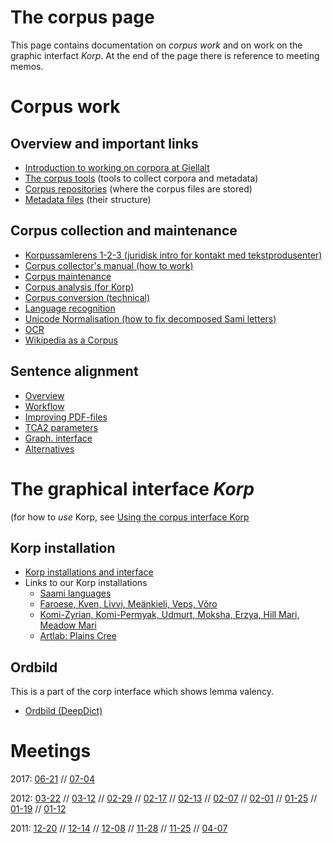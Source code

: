 The corpus page
===============

This page contains documentation on *corpus work* and on work on the graphic interfact *Korp*. At the end of the page there is reference to meeting memos.

# Corpus work

## Overview and important links

-   [Introduction to working on corpora at Giellalt](corpus_intro.html)
-   [The corpus tools](CorpusTools.html) (tools to collect corpora and metadata)
-   [Corpus repositories](corpus_repositories.html) (where the corpus files are stored)
-   [Metadata files](corpus_xsl_file.html) (their structure)


## Corpus collection and maintenance

-   [Korpussamlerens 1-2-3 (juridisk intro for kontakt med
    tekstprodusenter)](../infra/corpus_collectors_howto.html)
-   [Corpus collector's manual (how to work)](corpus_conversion.html)
-   [Corpus maintenance](corpus_maintenance.html)
-   [Corpus analysis (for Korp)](corpus_analysis_for_xserve.html)
-   [Corpus conversion (technical)](corpus_conversion_tech.html)
-   [Language recognition](langrec.html)
-   [Unicode Normalisation (how to fix decomposed Sami
    letters)](UnicodeNormalisation.html)
-   [OCR](../tools/ocr.html)
-   [Wikipedia as a Corpus](WikipediaAsCorpus.html)

## Sentence alignment

-   [Overview](../tools/tca2.html)
-   [Workflow](../tools/Bargovuohki.html)
-   [Improving PDF-files](../ling/corpus_improve_alignment.html)
-   [TCA2 parameters](../tools/TCA2_parameters.html)
-   [Graph. interface](../ling/corpus_analyze.html)
-   [Alternatives](../tools/other_aligners.html)


# The graphical interface *Korp* 

(for how to *use* Korp, see [Using the corpus interface Korp](../lang/common/Korp_usage.html)

## Korp installation

-   [Korp installations and interface](../infra/korp/index.html)
-   Links to our Korp installations
    -   [Saami languages](http://gtweb.uit.no/korp/)
    -   [Faroese, Kven, Livvi, Meänkieli, Veps, Võro](http://gtweb.uit.no/f_korp/)
    -   [Komi-Zyrian, Komi-Permyak, Udmurt, Moksha, Erzya, Hill Mari,
        Meadow Mari](http://gtweb.uit.no/u_korp/)
    -   [Artlab: Plains Cree](https://korp.altlab.app/)

## Ordbild

This is a part of the corp interface which shows lemma valency.

-   [Ordbild (DeepDict)](Ordbild.html)


# Meetings


2017: [06-21](../admin/corpus/Meeting_2017-06-21.html) //
[07-04](../admin/corpus/Meeting_2017-07-04.html)

2012: [03-22](../admin/corpus/Meeting_2012-03-22.html) //
[03-12](../admin/corpus/Meeting_2012-03-12.html) //
[02-29](../admin/corpus/Meeting_2012-02-29.html) //
[02-17](../admin/corpus/Meeting_2012-02-17.html) //
[02-13](../admin/corpus/Meeting_2012-02-13.html) //
[02-07](../admin/corpus/Meeting_2012-02-07.html) //
[02-01](../admin/corpus/Meeting_2012-02-01.html) //
[01-25](../admin/corpus/Meeting_2012-01-25.html) //
[01-19](../admin/corpus/Meeting_2012-01-19.html) //
[01-12](../admin/corpus/Meeting_2012-01-12.html)

2011: [12-20](../admin/corpus/Meeting_2011-12-20.html) //
[12-14](../admin/corpus/Meeting_2011-12-14.html) //
[12-08](../admin/corpus/Meeting_2011-12-08.html) //
[11-28](../admin/corpus/Meeting_2011-11-28.html) //
[11-25](../admin/corpus/Meeting_2011-11-25.html) //
[04-07](../admin/corpus/Meeting_2011-04-07.html)
